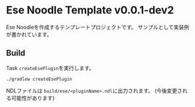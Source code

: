 # Ese Noodle Template v0.0.1-dev2
Ese Noodleを作成するテンプレートプロジェクトです。
サンプルとして実装例が書かれています。

## Build
Task `createEsePlugin`を実行します。
```shell
./gradlew createEsePlugin
```
NDLファイルは
`build/ese/<pluginName>.ndl`に出力されます。
(今後変更される可能性があります)
